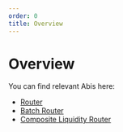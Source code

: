 ```yaml
---
order: 0
title: Overview
---
```


# Overview

You can find relevant Abis here:

- [Router](./router.md)
- [Batch Router](./batch-router.md)
- [Composite Liquidity Router](./composite-liquidity-router.md)

